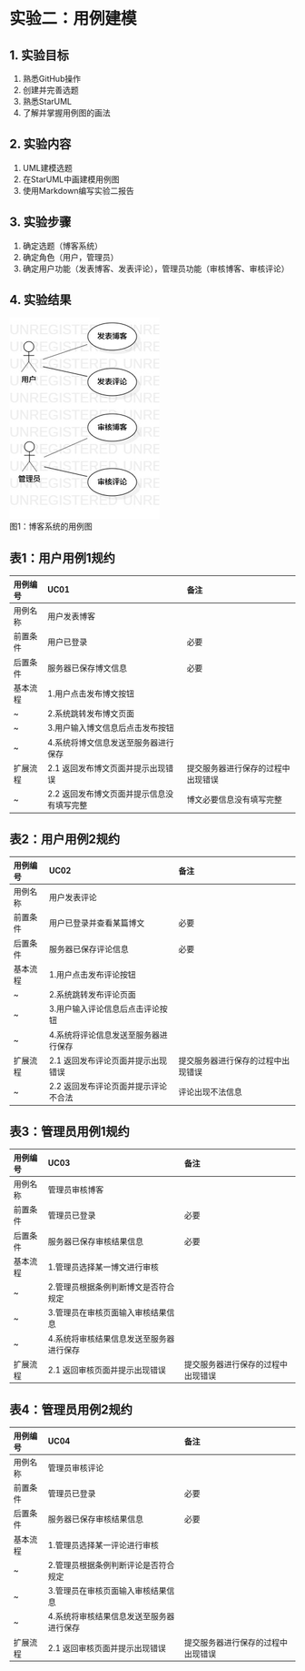 # 实验二：用例建模


## 1. 实验目标

1. 熟悉GitHub操作
2. 创建并完善选题
3. 熟悉StarUML
4. 了解并掌握用例图的画法

## 2. 实验内容

1. UML建模选题
2. 在StarUML中画建模用例图
3. 使用Markdown编写实验二报告

## 3. 实验步骤

1. 确定选题（博客系统）
2. 确定角色（用户，管理员）
3. 确定用户功能（发表博客、发表评论），管理员功能（审核博客、审核评论）

## 4. 实验结果

![用例图](./Lab2_UseCaseDiagram.jpg)  
图1：博客系统的用例图

##

## 表1：用户用例1规约
用例编号 | UC01 | 备注 |
:- | :- | :- | 
用例名称 | 用户发表博客 | 
前置条件 | 用户已登录 | 必要
后置条件 | 服务器已保存博文信息 | 必要
基本流程 | 1.用户点击发布博文按钮 |
~ | 2.系统跳转发布博文页面 |
~ | 3.用户输入博文信息后点击发布按钮 |
~ | 4.系统将博文信息发送至服务器进行保存 |
扩展流程 | 2.1 返回发布博文页面并提示出现错误 | 提交服务器进行保存的过程中出现错误
~ | 2.2 返回发布博文页面并提示信息没有填写完整 | 博文必要信息没有填写完整

## 表2：用户用例2规约
用例编号 | UC02 | 备注 |
:- | :- | :- | 
用例名称 | 用户发表评论 | 
前置条件 | 用户已登录并查看某篇博文 | 必要
后置条件 | 服务器已保存评论信息 | 必要
基本流程 | 1.用户点击发布评论按钮 |
~ | 2.系统跳转发布评论页面 |
~ | 3.用户输入评论信息后点击评论按钮 |
~ | 4.系统将评论信息发送至服务器进行保存 |
扩展流程 | 2.1 返回发布评论页面并提示出现错误 | 提交服务器进行保存的过程中出现错误
~ | 2.2 返回发布评论页面并提示评论不合法 | 评论出现不法信息

## 表3：管理员用例1规约
用例编号 | UC03 | 备注 |
:- | :- | :- | 
用例名称 | 管理员审核博客 | 
前置条件 | 管理员已登录 | 必要
后置条件 | 服务器已保存审核结果信息 | 必要
基本流程 | 1.管理员选择某一博文进行审核 |
~ | 2.管理员根据条例判断博文是否符合规定 |
~ | 3.管理员在审核页面输入审核结果信息 |
~ | 4.系统将审核结果信息发送至服务器进行保存 |
扩展流程 | 2.1 返回审核页面并提示出现错误 | 提交服务器进行保存的过程中出现错误

## 表4：管理员用例2规约
用例编号 | UC04 | 备注 |
:- | :- | :- | 
用例名称 | 管理员审核评论 | 
前置条件 | 管理员已登录 | 必要
后置条件 | 服务器已保存审核结果信息 | 必要
基本流程 | 1.管理员选择某一评论进行审核 |
~ | 2.管理员根据条例判断评论是否符合规定 |
~ | 3.管理员在审核页面输入审核结果信息 |
~ | 4.系统将审核结果信息发送至服务器进行保存 |
扩展流程 | 2.1 返回审核页面并提示出现错误 | 提交服务器进行保存的过程中出现错误